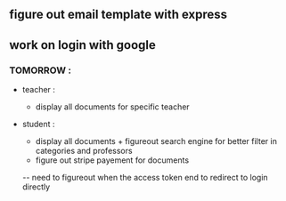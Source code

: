 ## figure out email template with express

## work on login with google


### TOMORROW : 
- teacher : 
    - display all documents for specific teacher
- student : 
    - display all documents + figureout search engine for better filter in categories and professors
    - figure out stripe payement for documents


    -- need to figureout when the access token end to redirect to login directly 
